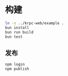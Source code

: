 
# 构建

```bash
ln -s ../krpc-web/example . 
bun install
bun run build
bun test
```

##  发布

```bash
npm login
npm publish
```